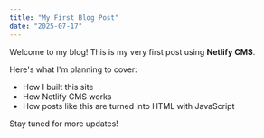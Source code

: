 ```yaml
---
title: "My First Blog Post"
date: "2025-07-17"
---
```


Welcome to my blog! This is my very first post using **Netlify CMS**.

Here's what I'm planning to cover:

- How I built this site
- How Netlify CMS works
- How posts like this are turned into HTML with JavaScript

Stay tuned for more updates!
